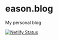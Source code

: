 # eason.blog
My personal blog

[![Netlify Status](https://api.netlify.com/api/v1/badges/d0a29e25-8dd2-4d6c-9959-42f276ce8ea7/deploy-status)](https://app.netlify.com/sites/epic-leakey-846187/deploys)
